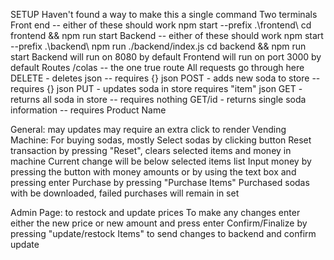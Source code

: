 SETUP
    Haven't found a way to make this a single command
    Two terminals
        Front end -- either of these should work
            npm start --prefix .\frontend\ 
            cd frontend && npm run start
        Backend -- either of these should work
            npm start --prefix .\backend\ 
            npm run ./backend/index.js
            cd backend && npm run start
Backend will run on 8080 by default 
Frontend will run on port 3000 by default
Routes
    /colas -- the one true route
    All requests go through here
    DELETE - deletes json -- requires {} json
    POST - adds new soda to store -- requires {} json
    PUT - updates soda in store requires "item" json
    GET - returns all soda in store -- requires nothing
    GET/id - returns single soda information -- requires Product Name

General: may updates may require an extra click to render
Vending Machine: For buying sodas, mostly
    Select sodas by clicking button
    Reset transaction by pressing "Reset", clears selected items and money in machine
    Current change will be below selected items list
    Input money by pressing the button with money amounts or by using the text box and pressing enter
    Purchase by pressing "Purchase Items"
    Purchased sodas with be downloaded, failed purchases will remain in set

Admin Page: to restock and update prices
    To make any changes enter either the new price or new amount and press enter
    Confirm/Finalize by pressing "update/restock Items" to send changes to backend and confirm update
